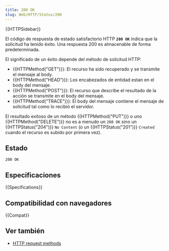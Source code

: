 ```yaml
---
title: 200 OK
slug: Web/HTTP/Status/200
---
```


{{HTTPSidebar}}

El código de respuesta de estado satisfactorio HTTP **`200 OK`** indica que la solicitud ha tenido éxito. Una respuesta 200 es almacenable de forma predeterminada.

El significado de un éxito depende del método de solicitud HTTP:

- {{HTTPMethod("GET")}}: El recurso ha sido recuperado y se transmite el mensaje al body.
- {{HTTPMethod("HEAD")}}: Los encabezados de entidad estan en el body del mensaje.
- {{HTTPMethod("POST")}}: El recurso que describe el resultado de la acción se transmite en el body del mensaje.
- {{HTTPMethod("TRACE")}}: El body del mensaje contiene el mensaje de solicitud tal como lo recibió el servidor.

El resultado exitoso de un método {{HTTPMethod("PUT")}} o uno {{HTTPMethod("DELETE")}} no es a menudo un `200 OK` sino un {{HTTPStatus("204")}} `No Content` (o un {{HTTPStatus("201")}} `Created` cuando el recurso es subido por primera vez).

## Estado

```
200 OK
```

## Especificaciones

{{Specifications}}

## Compatibilidad con navegadores

{{Compat}}

## Ver también

- [HTTP request methods](/es/docs/Web/HTTP/Methods)
